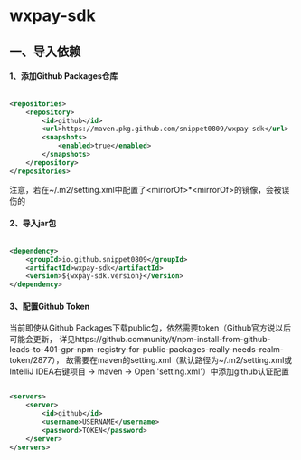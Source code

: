 # wxpay-sdk

## 一、导入依赖

#### 1、添加Github Packages仓库

```xml

<repositories>
    <repository>
        <id>github</id>
        <url>https://maven.pkg.github.com/snippet0809/wxpay-sdk</url>
        <snapshots>
            <enabled>true</enabled>
        </snapshots>
    </repository>
</repositories>
```

注意，若在~/.m2/setting.xml中配置了&lt;mirrorOf>*<mirrorOf&gt;的镜像，会被误伤的

#### 2、导入jar包

```xml

<dependency>
    <groupId>io.github.snippet0809</groupId>
    <artifactId>wxpay-sdk</artifactId>
    <version>${wxpay-sdk.version}</version>
</dependency>
```

#### 3、配置Github Token

当前即使从Github Packages下载public包，依然需要token（Github官方说以后可能会更新，
详见https://github.community/t/npm-install-from-github-leads-to-401-gpr-npm-registry-for-public-packages-really-needs-realm-token/2877），
故需要在maven的setting.xml（默认路径为~/.m2/setting.xml或IntelliJ IDEA右键项目 -> maven -> Open 'setting.xml'）中添加github认证配置

```xml

<servers>
    <server>
        <id>github</id>
        <username>USERNAME</username>
        <password>TOKEN</password>
    </server>
</servers>

```
